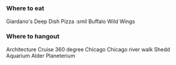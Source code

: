 #  
### Where to eat

Giardano's Deep Dish Pizza :smil
Buffalo Wild Wings

### Where to hangout

Architecture Cruise
360 degree Chicago 
Chicago river walk
Shedd Aquarium
Alder Planeterium
